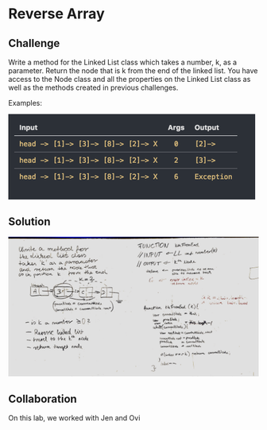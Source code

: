 # Reverse Array
## Challenge

Write a method for the Linked List class which takes a number, k, as a parameter. Return the node that is k from the end of the linked list. You have access to the Node class and all the properties on the Linked List class as well as the methods created in previous challenges. ​

Examples:

![whiteboard1](assets/example.png)


## Solution

![whiteboard1](assets/whiteboard7.jpg)

## Collaboration

  On this lab, we worked with Jen and Ovi